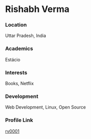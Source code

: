 # Rishabh Verma

### Location

Uttar Pradesh, India

### Academics

Estácio

### Interests

Books, Netflix

### Development

Web Development, Linux, Open Source

### Profile Link

[rv0001](http://www.github.com/rv0001)
